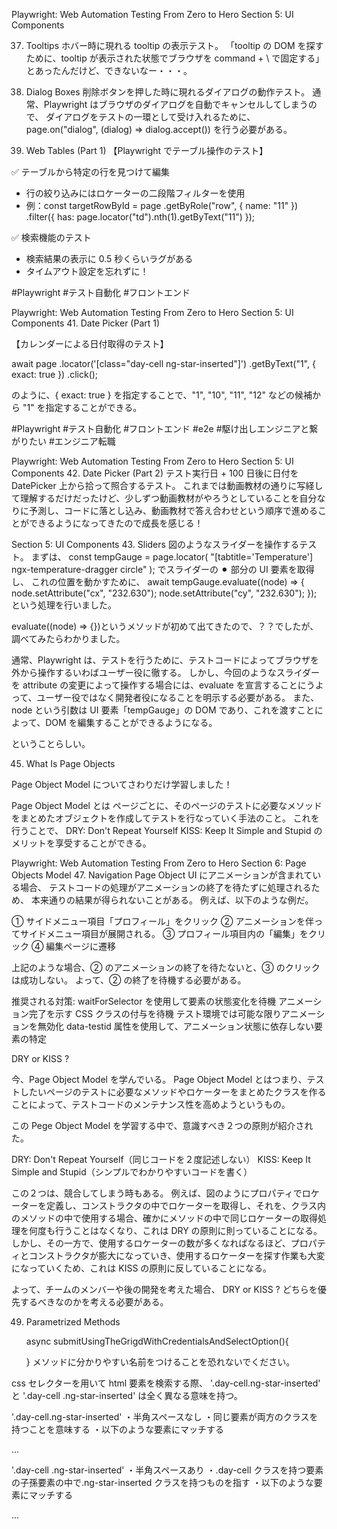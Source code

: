Playwright: Web Automation Testing From Zero to Hero
Section 5: UI Components

37. Tooltips
    ホバー時に現れる tooltip の表示テスト。
    「tooltip の DOM を探すために、tooltip が表示された状態でブラウザを command + \ で固定する」
    とあったんだけど、できないなー・・・。

38. Dialog Boxes
    削除ボタンを押した時に現れるダイアログの動作テスト。
    通常、Playwright はブラウザのダイアログを自動でキャンセルしてしまうので、
    ダイアログをテストの一環として受け入れるために、
    page.on("dialog", (dialog) => dialog.accept()) を行う必要がある。

39. Web Tables (Part 1)
    【Playwright でテーブル操作のテスト】

✅ テーブルから特定の行を見つけて編集

- 行の絞り込みにはロケーターの二段階フィルターを使用
- 例：const targetRowById = page
  .getByRole("row", { name: "11" })
  .filter({ has: page.locator("td").nth(1).getByText("11") });

✅ 検索機能のテスト

- 検索結果の表示に 0.5 秒くらいラグがある
- タイムアウト設定を忘れずに！

#Playwright #テスト自動化 #フロントエンド

Playwright: Web Automation Testing From Zero to Hero
Section 5: UI Components 41. Date Picker (Part 1)

【カレンダーによる日付取得のテスト】

await page
.locator('[class="day-cell ng-star-inserted"]')
.getByText("1", { exact: true })
.click();

のように、{ exact: true } を指定することで、"1", "10", "11", "12" などの候補から
"1" を指定することができる。

#Playwright #テスト自動化 #フロントエンド #e2e #駆け出しエンジニアと繋がりたい #エンジニア転職

Playwright: Web Automation Testing From Zero to Hero
Section 5: UI Components 42. Date Picker (Part 2)
テスト実行日 + 100 日後に日付を DatePicker 上から拾って照合するテスト。
これまでは動画教材の通りに写経して理解するだけだったけど、少しずつ動画教材がやろうとしていることを自分なりに予測し、コードに落とし込み、動画教材で答え合わせという順序で進めることができるようになってきたので成長を感じる！

Section 5: UI Components 43. Sliders
図のようなスライダーを操作するテスト。
まずは、
const tempGauge = page.locator(
"[tabtitle='Temperature'] ngx-temperature-dragger circle"
);
でスライダーの ⚫︎ 部分の UI 要素を取得し、
これの位置を動かすために、
await tempGauge.evaluate((node) => {
node.setAttribute("cx", "232.630");
node.setAttribute("cy", "232.630");
});
という処理を行いました。

evaluate((node) => {})というメソッドが初めて出てきたので、？？でしたが、調べてみたらわかりました。

通常、Playwright は、テストを行うために、テストコードによってブラウザを外から操作するいわばユーザー役に徹する。
しかし、今回のようなスライダーを attribute の変更によって操作する場合には、evaluate を宣言することにうよって、ユーザー役ではなく開発者役になることを明示する必要がある。
また、node という引数は UI 要素「tempGauge」の DOM であり、これを渡すことによって、DOM を編集することができるようになる。

ということらしい。

45. What Is Page Objects

Page Object Model についてさわりだけ学習しました！

Page Object Model とは
ページごとに、そのページのテストに必要なメソッドをまとめたオブジェクトを作成してテストを行なっていく手法のこと。
これを行うことで、
DRY: Don't Repeat Yourself
KISS: Keep It Simple and Stupid
のメリットを享受することができる。

Playwright: Web Automation Testing From Zero to Hero
Section 6: Page Objects Model 47. Navigation Page Object
UI にアニメーションが含まれている場合、
テストコードの処理がアニメーションの終了を待たずに処理されるため、
本来通りの結果が得られないことがある。
例えば、以下のような例だ。

① サイドメニュー項目「プロフィール」をクリック
② アニメーションを伴ってサイドメニュー項目が展開される。
③ プロフィール項目内の「編集」をクリック
④ 編集ページに遷移

上記のような場合、② のアニメーションの終了を待たないと、③ のクリックは成功しない。
よって、② の終了を待機する必要がある。

推奨される対策:
waitForSelector を使用して要素の状態変化を待機
アニメーション完了を示す CSS クラスの付与を待機
テスト環境では可能な限りアニメーションを無効化
data-testid 属性を使用して、アニメーション状態に依存しない要素の特定

DRY or KISS ?

今、Page Object Model を学んでいる。
Page Object Model とはつまり、テストしたいページのテストに必要なメソッドやロケーターをまとめたクラスを作ることによって、テストコードのメンテナンス性を高めようというもの。

この Pege Object Model を学習する中で、意識すべき２つの原則が紹介された。

DRY: Don't Repeat Yourself（同じコードを２度記述しない）
KISS: Keep It Simple and Stupid（シンプルでわかりやすいコードを書く）

この２つは、競合してしまう時もある。
例えば、図のようにプロパティでロケーターを定義し、コンストラクタの中でロケーターを取得し、それを、クラス内のメソッドの中で使用する場合、確かにメソッドの中で同じロケーターの取得処理を何度も行うことはなくなり、これは DRY の原則に則っていることになる。
しかし、その一方で、使用するロケーターの数が多くなればなるほど、プロパティとコンストラクタが膨大になっていき、使用するロケーターを探す作業も大変になっていくため、これは KISS の原則に反していることになる。

よって、チームのメンバーや後の開発を考えた場合、
DRY or KISS ?
どちらを優先するべきなのかを考える必要がある。

49. Parametrized Methods

    async submitUsingTheGrigdWithCredentialsAndSelectOption(){

    }
    メソッドに分かりやすい名前をつけることを恐れないでください。

css セレクターを用いて html 要素を検索する際、
'.day-cell.ng-star-inserted' と '.day-cell .ng-star-inserted' は全く異なる意味を持つ。

'.day-cell.ng-star-inserted'
・半角スペースなし
・同じ要素が両方のクラスを持つことを意味する
・以下のような要素にマッチする

<div class="day-cell ng-star-inserted">...</div>

'.day-cell .ng-star-inserted'
・半角スペースあり
・.day-cell クラスを持つ要素の子孫要素の中で.ng-star-inserted クラスを持つものを指す
・以下のような要素にマッチする

<div class="day-cell">
  <div class="ng-star-inserted">...</div>
</div>
